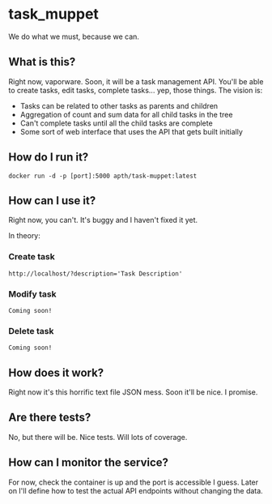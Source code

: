 # task_muppet
We do what we must, because we can.

## What is this?
Right now, vaporware. 
Soon, it will be a task management API. You'll be able to create tasks, edit tasks, complete tasks... yep, those things.
The vision is:
 + Tasks can be related to other tasks as parents and children
 + Aggregation of count and sum data for all child tasks in the tree
 + Can't complete tasks until all the child tasks are complete
 + Some sort of web interface that uses the API that gets built initially

## How do I run it?
```
docker run -d -p [port]:5000 apth/task-muppet:latest
```

## How can I use it?
Right now, you can't. It's buggy and I haven't fixed it yet.

In theory:

### Create task
```
http://localhost/?description='Task Description'
```

### Modify task
```
Coming soon!
```

### Delete task
```
Coming soon!
```

## How does it work?
Right now it's this horrific text file JSON mess. 
Soon it'll be nice.
I promise.

## Are there tests?
No, but there will be. Nice tests. Will lots of coverage.

## How can I monitor the service?
For now, check the container is up and the port is accessible I guess.
Later on I'll define how to test the actual API endpoints without changing the data. 
